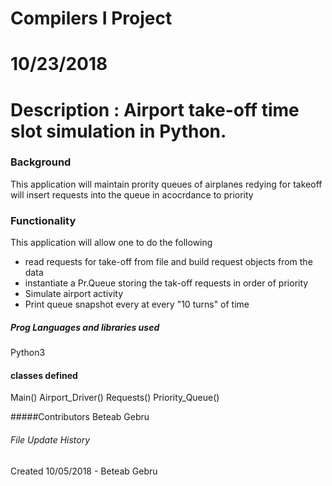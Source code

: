 # Compilers I Project 
# 10/23/2018
# Description : Airport take-off time slot simulation in Python. 


### Background
This application will maintain prority queues of airplanes redying for takeoff 
will insert requests into the queue in acocrdance to priority


### Functionality

This application will allow one to do the following
* read requests for take-off from file and build request objects from the data
* instantiate a Pr.Queue storing the tak-off requests in order of priority
* Simulate airport activity
* Print queue snapshot every at every "10 turns" of time



##### Prog Languages and libraries used
Python3

#### classes defined 
Main()
Airport_Driver()
Requests()
Priority_Queue()


#####Contributors
Beteab Gebru








###### File Update History
Created 10/05/2018 - Beteab Gebru


